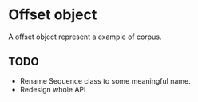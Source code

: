 # Offset object

A offset object represent a example of corpus.

## TODO
* Rename Sequence class to some meaningful name.
* Redesign whole API

